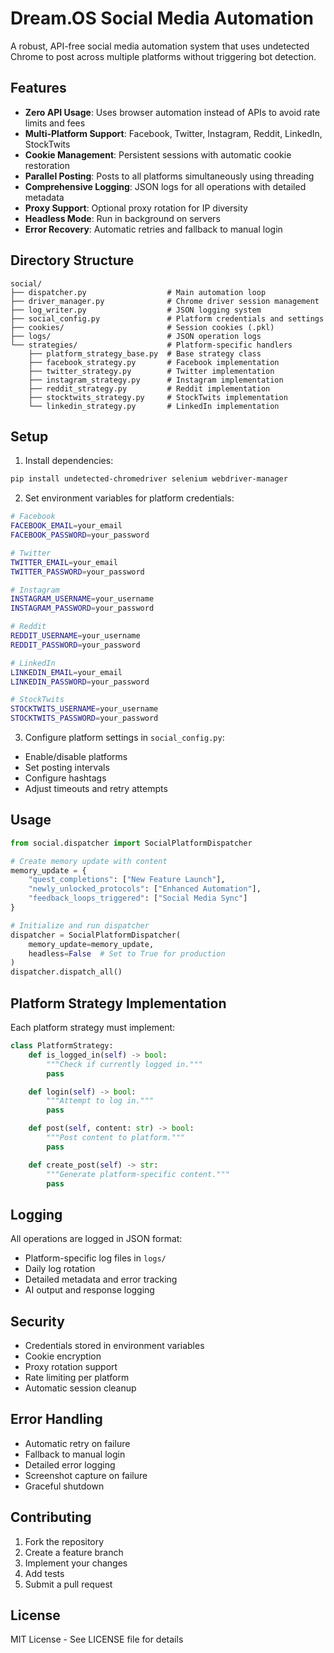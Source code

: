 # Dream.OS Social Media Automation

A robust, API-free social media automation system that uses undetected Chrome to post across multiple platforms without triggering bot detection.

## Features

- **Zero API Usage**: Uses browser automation instead of APIs to avoid rate limits and fees
- **Multi-Platform Support**: Facebook, Twitter, Instagram, Reddit, LinkedIn, StockTwits
- **Cookie Management**: Persistent sessions with automatic cookie restoration
- **Parallel Posting**: Posts to all platforms simultaneously using threading
- **Comprehensive Logging**: JSON logs for all operations with detailed metadata
- **Proxy Support**: Optional proxy rotation for IP diversity
- **Headless Mode**: Run in background on servers
- **Error Recovery**: Automatic retries and fallback to manual login

## Directory Structure

```
social/
├── dispatcher.py                  # Main automation loop
├── driver_manager.py              # Chrome driver session management
├── log_writer.py                  # JSON logging system
├── social_config.py               # Platform credentials and settings
├── cookies/                       # Session cookies (.pkl)
├── logs/                          # JSON operation logs
└── strategies/                    # Platform-specific handlers
    ├── platform_strategy_base.py  # Base strategy class
    ├── facebook_strategy.py       # Facebook implementation
    ├── twitter_strategy.py        # Twitter implementation
    ├── instagram_strategy.py      # Instagram implementation
    ├── reddit_strategy.py         # Reddit implementation
    ├── stocktwits_strategy.py     # StockTwits implementation
    └── linkedin_strategy.py       # LinkedIn implementation
```

## Setup

1. Install dependencies:
```bash
pip install undetected-chromedriver selenium webdriver-manager
```

2. Set environment variables for platform credentials:
```bash
# Facebook
FACEBOOK_EMAIL=your_email
FACEBOOK_PASSWORD=your_password

# Twitter
TWITTER_EMAIL=your_email
TWITTER_PASSWORD=your_password

# Instagram
INSTAGRAM_USERNAME=your_username
INSTAGRAM_PASSWORD=your_password

# Reddit
REDDIT_USERNAME=your_username
REDDIT_PASSWORD=your_password

# LinkedIn
LINKEDIN_EMAIL=your_email
LINKEDIN_PASSWORD=your_password

# StockTwits
STOCKTWITS_USERNAME=your_username
STOCKTWITS_PASSWORD=your_password
```

3. Configure platform settings in `social_config.py`:
- Enable/disable platforms
- Set posting intervals
- Configure hashtags
- Adjust timeouts and retry attempts

## Usage

```python
from social.dispatcher import SocialPlatformDispatcher

# Create memory update with content
memory_update = {
    "quest_completions": ["New Feature Launch"],
    "newly_unlocked_protocols": ["Enhanced Automation"],
    "feedback_loops_triggered": ["Social Media Sync"]
}

# Initialize and run dispatcher
dispatcher = SocialPlatformDispatcher(
    memory_update=memory_update,
    headless=False  # Set to True for production
)
dispatcher.dispatch_all()
```

## Platform Strategy Implementation

Each platform strategy must implement:

```python
class PlatformStrategy:
    def is_logged_in(self) -> bool:
        """Check if currently logged in."""
        pass

    def login(self) -> bool:
        """Attempt to log in."""
        pass

    def post(self, content: str) -> bool:
        """Post content to platform."""
        pass

    def create_post(self) -> str:
        """Generate platform-specific content."""
        pass
```

## Logging

All operations are logged in JSON format:
- Platform-specific log files in `logs/`
- Daily log rotation
- Detailed metadata and error tracking
- AI output and response logging

## Security

- Credentials stored in environment variables
- Cookie encryption
- Proxy rotation support
- Rate limiting per platform
- Automatic session cleanup

## Error Handling

- Automatic retry on failure
- Fallback to manual login
- Detailed error logging
- Screenshot capture on failure
- Graceful shutdown

## Contributing

1. Fork the repository
2. Create a feature branch
3. Implement your changes
4. Add tests
5. Submit a pull request

## License

MIT License - See LICENSE file for details 